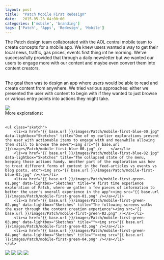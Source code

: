```yaml
---
layout: post
title:  "Patch Mobile First Redesign"
date:   2015-05-26 04:00:00
categories: ['mobile', 'branding']
tags: ['Patch', 'Apps', 'Redesign', 'Mobile']
---
```


<div class="text-block">
The Patch design team collaborated with the AOL central mobile team to create concepts for a mobile app. We knew users wanted a way to get their local news, traffic, gas prices, events first thing int he morning. We've successsfully provided that through a daily newsletter but we wanted our users to engage more with our content and maybe even convert them into content creators. <br /><br />

The goal then was to design an app where users would be able to read and create content from anywhere. We tried various approaches: either we presented the user with content to begin with if they wanted to just browse or various entry points into actions they might take.
</div>
<div class="images">
	<a href="{{ base.url }}/images/Patch/news-app-01.png" data-lightbox="iOS app" title="We tested various iterations of a Post button that will encourage users to post. Taking inspiration from Tumblr, Facebook and Pinterest in the end the most straightforward + Post on Patch button won."><img src="{{ base.url }}/images/Patch/news-app-01.png" /></a>
	</div>

<div class="text-block small">
	More explorations: <br /><br />

	<ul class="sketch">
		<li><a href="{{ base.url }}/images/Patch/mobile-first-blue-00.jpg" data-lightbox="Sketches" title="One of my earlier explorations present the user with actionable items to engage with and meanwhile allowing them still to browse the news"><img src="{{ base.url }}/images/Patch/mobile-first-blue-00.jpg" />	</a></li>
		<li><a href="{{ base.url }}/images/Patch/mobile-first-blue-02.jpg" data-lightbox="Sketches" title="The collapsed state of the menu, keeping those actions handy. Another part of the exploration was how to treat different forms of content in the feed-articles vs events vs blog posts, etc"><img src="{{ base.url }}/images/Patch/mobile-first-blue-02.jpg" /></a></li>
		<li><a href="{{ base.url }}/images/Patch/mobile-first-green-01.png" data-lightbox="Sketches" title="A first time experience exploration of Patch, where we gather a few pieces of information to better the user's overall experience in the app"><img src="{{ base.url }}/images/Patch/mobile-first-green-01.png" /></a></li>
		<li><a href="{{ base.url }}/images/Patch/mobile-first-green-02.png" data-lightbox="Sketches" title="The following screens walks the user through the content creation experience"><img src="{{ base.url }}/images/Patch/mobile-first-green-02.png" /></a></li>
		<li><a href="{{ base.url }}/images/Patch/mobile-first-green-03.png" data-lightbox="Sketches" title=""><img src="{{ base.url }}/images/Patch/mobile-first-green-03.png" /></a></li>
		<li><a href="{{ base.url }}/images/Patch/mobile-first-green-04.png" data-lightbox="Sketches" title=""><img src="{{ base.url }}/images/Patch/mobile-first-green-04.png" /></a></li>
	</ul>

</div>
<div class="images">
	<a href="{{ base.url }}/images/Patch/news-app-02.png" data-lightbox="iOS app" title=""><img src="{{ base.url }}/images/Patch/news-app-02.png" /></a>
	<a href="{{ base.url }}/images/Patch/news-app-03.png" data-lightbox="iOS app" title="A version of a section screen with 3 post types. We deliberated on whether selecting a content type before posting was too much friction for the user."><img src="{{ base.url }}/images/Patch/news-app-03.png" /></a>
	<a href="{{ base.url }}/images/Patch/news-app-04.png" data-lightbox="iOS app" title="An article page where commenting was encouraged through a sticky text field at the bottom of the screen"><img src="{{ base.url }}/images/Patch/news-app-04.png" /></a>
	<a href="{{ base.url }}/images/Patch/news-app-05.png" data-lightbox="iOS app" title="The content creation screen that we ended up with where a user would decide later in this screen whether to attach media on to it instead of choosing one before this workflow as a call to action."><img src="{{ base.url }}/images/Patch/news-app-05.png" /></a>

</div>

[jekyll-gh]: https://github.com/jekyll/jekyll
[jekyll]:    http://jekyllrb.com
